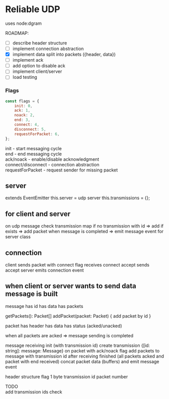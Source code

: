 # Reliable UDP

uses node:dgram


ROADMAP:
- [ ] describe header structure
- [ ] implement connection abstraction
- [x] implement data split into packets ({header, data})
- [ ] implement ack
- [ ] add option to disable ack
- [ ] implement client/server
- [ ] load testing

### Flags
```javascript
const flags = {
    init: 0,
    ack: 1,
    noack: 2,
    end: 3,
    connect: 4,
    disconnect: 5,
    requestForPacket: 6,
};
```
init - start messaging cycle  
end - end messaging cycle  
ack/noack - enable/disable acknowledgment  
connect/disconnect - connection abstraction  
requestForPacket - request sender for missing packet  

## server
extends EventEmitter
this.server = udp server
this.transmissions = {};

## for client and server
on udp message
check transmission map
if no transmission with id => add
if exists => add packet
when message is completed => emit message event for server class


## connection
client sends packet with connect flag
receives connect accept
sends accept 
server emits connection event

## when client or server wants to send data message is built
message
has id
has data
has packets

getPackets(): Packet[]
addPacket(packet: Packet) {
    add packet by id
}


packet
has header
has data
has status (acked/unacked)

when all packets are acked => message sending is completed


message receiving
init (with transmission id)
create transmission {[id: string]: message: Message}
on packet with ack/noack flag add packets to message with transmission id
after receiving finished (all packets acked and packet with end received) concat packet data (buffers) and emit message event

header structure
flag 1 byte
transmission id 
packet number 

TODO  
add transmission ids check